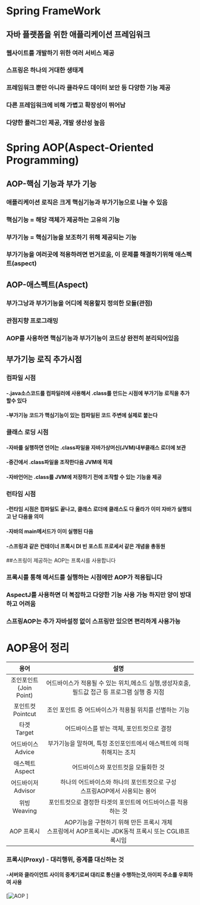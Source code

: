 # Spring FrameWork
## 자바 플랫폼을 위한 애플리케이션 프레임워크
### 웹사이트를 개발하기 위한 여러 서비스 제공
### 스프링은 하나의 거대한 생태계
### 프레임워크 뿐만 아니라 클라우드 데이터 보안 등 다양한 기능 제공
### 다른 프레임워크에 비해 가볍고 확장성이 뛰어남
### 다양한 플러그인 제공, 개발 생산성 높음

# Spring AOP(Aspect-Oriented Programming)
## AOP-핵심 기능과 부가 기능
### 애플리케이션 로직은 크게 핵심기능과 부가기능으로 나눌 수 있음
### 핵심기능 = 해당 객체가 제공하는 고유의 기능
### 부가기능 = 핵심기능을 보조하기 위해 제공되는 기능
### 부가기능을 여러곳에 적용하려면 번거로움, 이 문제를 해결하기위해 애스펙트(aspect)

## AOP-애스펙트(Aspect)
### 부가그낭과 부가기능을 어디에 적용할지 정의한 모듈(관점)
### 관점지향 프로그래밍
### AOP를 사용하면 핵심기능과 부가기능이 코드상 완전히 분리되어있음

## 부가기능 로직 추가시점
### 컴파일 시점
#### -.java소스코드를 컴파일러에 사용해서 .class를 만드는 시점에 부가기능 로직을 추가할수 있다
#### -부가기능 코드가 핵심기능이 있는 컴파일된 코드 주변에 실제로 붙는다
### 클래스 로딩 시점
#### -자바를 실행하면 언어는 .class파일을 자바가상머신(JVM)내부클래스 로더에 보관
#### -중간에서 .class파일을 조작한다음 JVM에 적재
#### -자바언어는 .class를 JVM에 저장하기 전에 조작할 수 있는 기능을 제공
### 런타임 시점
#### -런타임 시점은 컴파일도 끝나고, 클래스 로더에 클래스도 다 올라가 이미 자바가 실행되고 난 다음을 의미
#### -자바의 main메서드가 이미 실행된 다음
#### -스프링과 같은 컨테이너 프록시 DI 빈 포스트 프로세서 같은 개념을 총동원

##스프링이 제공하는 AOP는 프록시를 사용합니다
### 프록시를 통해 메서드를 실행하는 시점에만 AOP가 적용됩니다
### AspectJ를 사용하면 더 복잡하고 다양한 기능 사용 가능 하지만 양이 방대하고 어려움
### 스프링AOP는 추가 자바설정 없이 스프링만 있으면 편리하게 사용가능

# AOP용어 정리
|용어|설명|
|:--:|:--:|
|조인포인트 <br> (Join Point)|어드바이스가 적용될 수 있는 위치,메소드 실행,생성자호출,<br>필드값 접근 등 프로그램 실행 중 지점|
|포인트컷<br>Pointcut|조인 포인트 중 어드바이스가 적용될 위치를 선별하는 기능|
|타겟<br>Target|어드바이스를 받는 객체, 포인트컷으로 결정|
|어드바이스<br>Advice|부가기능을 말하며, 특정 조인포인트에서 애스펙트에 의해 취해지는 조치|
|애스펙트<br>Aspect|어드바이스와 포인트컷을 모듈화한 것|
|어드바이저<br>Advisor|하나의 어드바이스와 하나의 포인트컷으로 구성<br>스프링AOP에서 사용되는 용어|
|위빙<br>Weaving|포인트컷으로 결정한 타겟의 포인트에 어드바이스를 적용하는 것|
|AOP 프록시|AOP기능을 구현하기 위해 만든 프록시 개체 <br> 스프링에서 AOP프록시는 JDK동적 프록시 또는 CGLIB프록시임|

### 프록시(Proxy) - 대리행위, 중계를 대신하는 것
#### -서버와 클라이언트 사이의 중계기로써 대리로 통신을 수행하는것,아이피 주소를 우회하여 사용

[![AOP](https://postfiles.pstatic.net/MjAyMTExMDNfNTYg/MDAxNjM1OTAyNzY5OTE5.UV8tGTlQfjU6XZLP-yIpTsyAWygy6cw1DtFTiceDI7Ig.cs5bBMmSNurQKk6tTzbrT2EQVvIk5V_agAiwy-UQxxkg.PNG.inflearn/스크린샷_2021-11-03_오전_10.25.54.png?type=w773)
]

